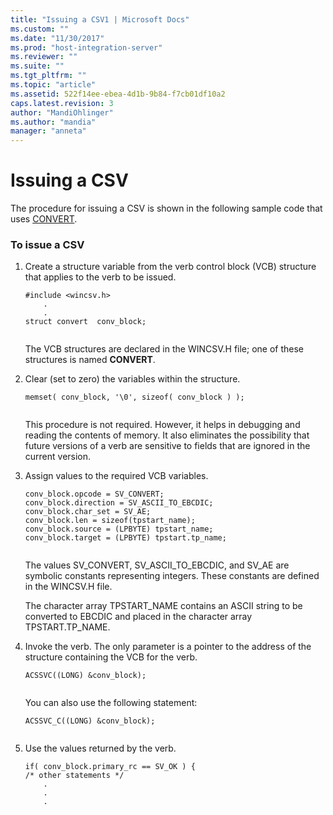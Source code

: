```yaml
---
title: "Issuing a CSV1 | Microsoft Docs"
ms.custom: ""
ms.date: "11/30/2017"
ms.prod: "host-integration-server"
ms.reviewer: ""
ms.suite: ""
ms.tgt_pltfrm: ""
ms.topic: "article"
ms.assetid: 522f14ee-ebea-4d1b-9b84-f7cb01df10a2
caps.latest.revision: 3
author: "MandiOhlinger"
ms.author: "mandia"
manager: "anneta"
---
```

# Issuing a CSV
The procedure for issuing a CSV is shown in the following sample code that uses [CONVERT](../HIS2010/convert1.md).  
  
### To issue a CSV  
  
1.  Create a structure variable from the verb control block (VCB) structure that applies to the verb to be issued.  
  
    ```  
    #include <wincsv.h>  
        .  
        .  
    struct convert  conv_block;  
  
    ```  
  
     The VCB structures are declared in the WINCSV.H file; one of these structures is named **CONVERT**.  
  
2.  Clear (set to zero) the variables within the structure.  
  
    ```  
    memset( conv_block, '\0', sizeof( conv_block ) );  
  
    ```  
  
     This procedure is not required. However, it helps in debugging and reading the contents of memory. It also eliminates the possibility that future versions of a verb are sensitive to fields that are ignored in the current version.  
  
3.  Assign values to the required VCB variables.  
  
    ```  
    conv_block.opcode = SV_CONVERT;  
    conv_block.direction = SV_ASCII_TO_EBCDIC;  
    conv_block.char_set = SV_AE;  
    conv_block.len = sizeof(tpstart_name);  
    conv_block.source = (LPBYTE) tpstart_name;  
    conv_block.target = (LPBYTE) tpstart.tp_name;  
  
    ```  
  
     The values SV_CONVERT, SV_ASCII_TO_EBCDIC, and SV_AE are symbolic constants representing integers. These constants are defined in the WINCSV.H file.  
  
     The character array TPSTART_NAME contains an ASCII string to be converted to EBCDIC and placed in the character array TPSTART.TP_NAME.  
  
4.  Invoke the verb. The only parameter is a pointer to the address of the structure containing the VCB for the verb.  
  
    ```  
    ACSSVC((LONG) &conv_block);  
  
    ```  
  
     You can also use the following statement:  
  
    ```  
    ACSSVC_C((LONG) &conv_block);  
  
    ```  
  
5.  Use the values returned by the verb.  
  
    ```  
    if( conv_block.primary_rc == SV_OK ) {  
    /* other statements */  
        .  
        .  
        .  
    ```